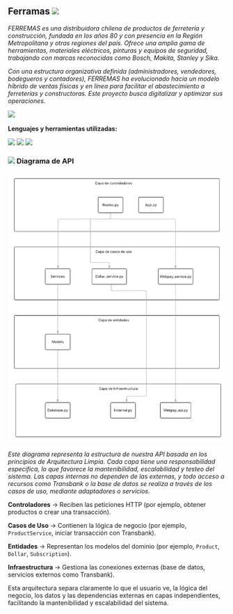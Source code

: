 <h2>Ferramas <img src="https://media.giphy.com/media/mGcNjsfWAjY5AEZNw6/giphy.gif" width="50"></h2> 

<p><em>FERREMAS es una distribuidora chilena de productos de ferretería y construcción, fundada en los años 80 y con presencia en la Región Metropolitana y otras regiones del país. Ofrece una amplia gama de herramientas, materiales eléctricos, pinturas y equipos de seguridad, trabajando con marcas reconocidas como Bosch, Makita, Stanley y Sika.

Con una estructura organizativa definida (administradores, vendedores, bodegueros y contadores), FERREMAS ha evolucionado hacia un modelo híbrido de ventas físicas y en línea para facilitar el abastecimiento a ferreterías y constructoras. Este proyecto busca digitalizar y optimizar sus operaciones.
</em></p>
<img src="![image](https://github.com/user-attachments/assets/edea703c-b70d-4998-a9b7-32975fc0804a)" width="50"></h2> 


**Lenguajes y herramientas utilizadas:** 

<p>
 
  
  <code><img width="5%" src="https://www.vectorlogo.zone/logos/ionicframework/ionicframework-icon.svg"></code>
  <code><img width="10%" src="https://www.vectorlogo.zone/logos/python/python-ar21.svg"></code>
  <code><img width="10%" src="https://www.vectorlogo.zone/logos/mysql/mysql-ar21.svg"></code> 
</p>

<div align="center">


</div>


### <img src="https://media.giphy.com/media/VgCDAzcKvsR6OM0uWg/giphy.gif" width="50"> Diagrama de API
![Diagrama](./Assets/Diagrama.png)

<p><em>
Este diagrama representa la estructura de nuestra API basada en los principios de Arquitectura Limpia. Cada capa tiene una responsabilidad específica, lo que favorece la mantenibilidad, escalabilidad y testeo del sistema. Las capas internas no dependen de las externas, y todo acceso a recursos como Transbank o la base de datos se realiza a través de los casos de uso, mediante adaptadores o servicios.
</em></p>


<p><strong>Controladores</strong> → Reciben las peticiones HTTP (por ejemplo, obtener productos o crear una transacción).</p>
<p><strong>Casos de Uso</strong> → Contienen la lógica de negocio (por ejemplo, <code>ProductService</code>, iniciar transacción con Transbank).</p>
<p><strong>Entidades</strong> → Representan los modelos del dominio (por ejemplo, <code>Product</code>, <code>Dollar</code>, <code>Subscription</code>).</p>
<p><strong>Infraestructura</strong> → Gestiona las conexiones externas (base de datos, servicios externos como Transbank).</p>

<p>Esta arquitectura separa claramente lo que el usuario ve, la lógica del negocio, los datos y las dependencias externas en capas independientes, facilitando la mantenibilidad y escalabilidad del sistema.</p>




